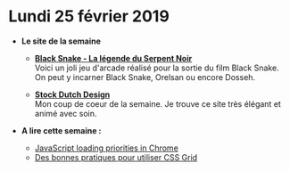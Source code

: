Lundi 25 février 2019
===========================

- **Le site de la semaine**
   + **[Black Snake - La légende du Serpent Noir](https://blacksnake-lefilm.fr/)**  
    Voici un joli jeu d'arcade réalisé pour la sortie du film Black Snake. On peut y incarner Black Snake, Orelsan ou encore Dosseh.  

    + **[Stock Dutch Design](https://stockdutchdesign.com/)**  
    Mon coup de coeur de la semaine. Je trouve ce site très élégant et animé avec soin.  

    
- **A lire cette semaine :**
    + [JavaScript loading priorities in Chrome](https://addyosmani.com/blog/script-priorities/)  
    + [Des bonnes pratiques pour utiliser CSS Grid](https://vgpena.github.io/using-css-grid-the-right-way/)  
    
